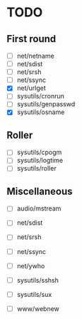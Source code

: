 TODO
====

First round
-----------

- [ ] net/netname
- [ ] net/sdist
- [ ] net/srsh
- [ ] net/ssync
- [x] net/urlget
- [ ] sysutils/cronrun
- [ ] sysutils/genpasswd
- [x] sysutils/osname

Roller
------

- [ ] sysutils/cpogm
- [ ] sysutils/logtime
- [ ] sysutils/roller

Miscellaneous
-------------

- [ ] audio/mstream
- [ ] net/sdist
- [ ] net/srsh
- [ ] net/ssync
- [ ] net/ywho
- [ ] sysutils/sshsh
- [ ] sysutils/sux
- [ ] www/webnew

